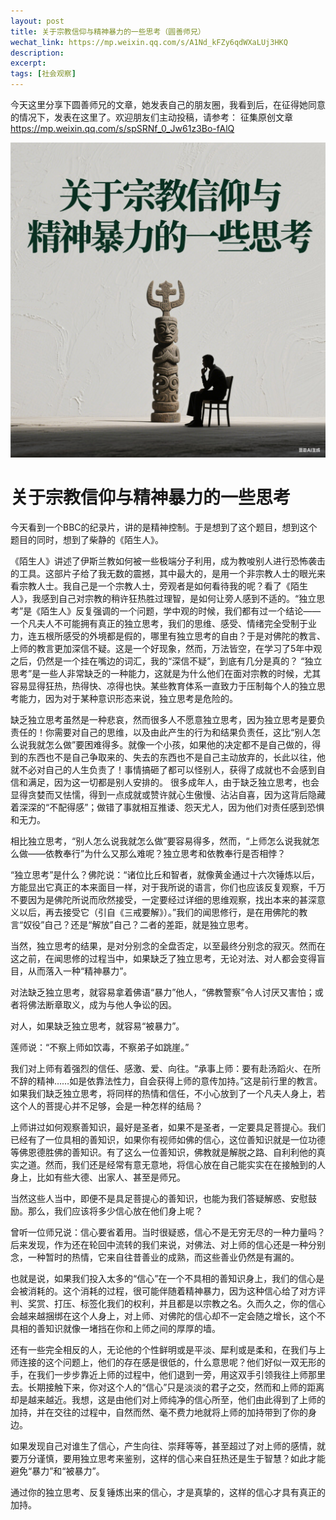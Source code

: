 ```yaml
---
layout: post
title: 关于宗教信仰与精神暴力的一些思考（圆善师兄）
wechat_link: https://mp.weixin.qq.com/s/A1Nd_kFZy6qdWXaLUj3HKQ
description: 
excerpt: 
tags: [社会观察]
---
```


今天这里分享下圆善师兄的文章，她发表自己的朋友圈，我看到后，在征得她同意的情况下，发表在这里了。欢迎朋友们主动投稿，请参考： 征集原创文章
 https://mp.weixin.qq.com/s/spSRNf_0_Jw61z3Bo-fAlQ

![](../images/2025-06-27-11-38-04.png)

# 关于宗教信仰与精神暴力的一些思考

今天看到一个BBC的纪录片，讲的是精神控制。于是想到了这个题目，想到这个题目的同时，想到了柴静的《陌生人》。

《陌生人》讲述了伊斯兰教如何被一些极端分子利用，成为教唆别人进行恐怖袭击的工具。这部片子给了我无数的震撼，其中最大的，是用一个非宗教人士的眼光来看宗教人士。我自己是一个宗教人士，旁观者是如何看待我的呢？看了《陌生人》，我感到自己对宗教的稍许狂热胜过理智，是如何让旁人感到不适的。“独立思考”是《陌生人》反复强调的一个问题，学中观的时候，我们都有过一个结论——一个凡夫人不可能拥有真正的独立思考，我们的思维、感受、情绪完全受制于业力，连五根所感受的外境都是假的，哪里有独立思考的自由？于是对佛陀的教言、上师的教言更加深信不疑。这是一个好现象，然而，万法皆空，在学习了5年中观之后，仍然是一个挂在嘴边的词汇，我的“深信不疑”，到底有几分是真的？
“独立思考”是一些人非常缺乏的一种能力，这就是为什么他们在面对宗教的时候，尤其容易显得狂热，热得快、凉得也快。某些教育体系一直致力于压制每个人的独立思考能力，因为对于某种意识形态来说，独立思考是危险的。

缺乏独立思考虽然是一种悲哀，然而很多人不愿意独立思考，因为独立思考是要负责任的！你需要对自己的思维，以及由此产生的行为和结果负责任，这比“别人怎么说我就怎么做”要困难得多。就像一个小孩，如果他的决定都不是自己做的，得到的东西也不是自己争取来的、失去的东西也不是自己主动放弃的，长此以往，他就不必对自己的人生负责了！事情搞砸了都可以怪别人，获得了成就也不会感到自信和满足，因为这一切都是别人安排的。
很多成年人，由于缺乏独立思考，也会显得贪婪而又怯懦，得到一点成就或赞许就心生傲慢、沾沾自喜，因为这背后隐藏着深深的“不配得感”；做错了事就相互推诿、怨天尤人，因为他们对责任感到恐惧和无力。

相比独立思考，“别人怎么说我就怎么做”要容易得多，然而，“上师怎么说我就怎么做——依教奉行”为什么又那么难呢？独立思考和依教奉行是否相悖？

“独立思考”是什么？佛陀说：“诸位比丘和智者，就像黄金通过十六次锤炼以后，方能显出它真正的本来面目一样，对于我所说的语言，你们也应该反复观察，千万不要因为是佛陀所说而欣然接受，一定要经过详细的思维观察，找出本来的甚深意义以后，再去接受它（引自《三戒要解》）。”我们的闻思修行，是在用佛陀的教言“奴役”自己？还是“解放”自己？二者的差距，就是独立思考。

当然，独立思考的结果，是对分别念的全盘否定，以至最终分别念的寂灭。然而在这之前，在闻思修的过程当中，如果缺乏了独立思考，无论对法、对人都会变得盲目，从而落入一种“精神暴力”。

对法缺乏独立思考，就容易拿着佛语“暴力”他人，“佛教警察”令人讨厌又害怕；或者将佛法断章取义，成为与他人争讼的因。

对人，如果缺乏独立思考，就容易“被暴力”。

莲师说：“不察上师如饮毒，不察弟子如跳崖。”

我们对上师有着强烈的信任、感激、爱、向往。“承事上师：要有赴汤蹈火、在所不辞的精神……如是依靠法性力，自会获得上师的意传加持。”这是前行里的教言。如果我们缺乏独立思考，将同样的热情和信任，不小心放到了一个凡夫人身上，若这个人的菩提心并不足够，会是一种怎样的结局？

上师讲过如何观察善知识，最好是圣者，如果不是圣者，一定要具足菩提心。我们已经有了一位具相的善知识，如果你有视师如佛的信心，这位善知识就是一位功德等佛恩德胜佛的善知识。有了这么一位善知识，佛教就是解脱之路、自利利他的真实之道。然而，我们还是经常有意无意地，将信心放在自己能实实在在接触到的人身上，比如有些大德、出家人、甚至是师兄。

当然这些人当中，即便不是具足菩提心的善知识，也能为我们答疑解惑、安慰鼓励。那么，我们应该将多少信心放在他们身上呢？

曾听一位师兄说：信心要省着用。当时很疑惑，信心不是无穷无尽的一种力量吗？后来发现，作为还在轮回中流转的我们来说，对佛法、对上师的信心还是一种分别念，一种暂时的热情，它来自往昔善业的成熟，而这些善业仍然是有漏的。

也就是说，如果我们投入太多的“信心”在一个不具相的善知识身上，我们的信心是会被消耗的。这个消耗的过程，很可能伴随着精神暴力，因为这种信心给了对方评判、奖赏、打压、标签化我们的权利，并且都是以宗教之名。久而久之，你的信心会越来越捆绑在这个人身上，对上师、对佛陀的信心却不一定会随之增长，这个不具相的善知识就像一堵挡在你和上师之间的厚厚的墙。

还有一些完全相反的人，无论他的个性鲜明或是平淡、犀利或是柔和，在我们与上师连接的这个问题上，他们的存在感是很低的，什么意思呢？他们好似一双无形的手，在我们一步步靠近上师的过程中，他们退到一旁，用这双手引领我往上师那里去。长期接触下来，你对这个人的“信心”只是淡淡的君子之交，然而和上师的距离却是越来越近。我想，这是由他们对上师纯净的信心所至，他们由此得到了上师的加持，并在交往的过程中，自然而然、毫不费力地就将上师的加持带到了你的身边。

如果发现自己对谁生了信心，产生向往、崇拜等等，甚至超过了对上师的感情，就要万分谨慎，要用独立思考来鉴别，这样的信心来自狂热还是生于智慧？如此才能避免“暴力”和“被暴力”。

通过你的独立思考、反复锤炼出来的信心，才是真挚的，这样的信心才具有真正的加持。
